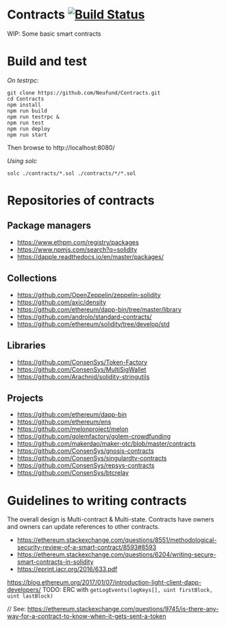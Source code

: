# Contracts [![Build Status](https://travis-ci.org/Neufund/Contracts.svg?branch=master)](https://travis-ci.org/Neufund/Contracts)
WIP: Some basic smart contracts


# Build and test

*On testrpc*:
```
git clone https://github.com/Neufund/Contracts.git
cd Contracts
npm install
npm run build
npm run testrpc &
npm run test
npm run deploy
npm run start
```
Then browse to http://localhost:8080/

*Using solc*
```
solc ./contracts/*.sol ./contracts/*/*.sol
```

# Repositories of contracts

## Package managers

* https://www.ethpm.com/registry/packages
* https://www.npmjs.com/search?q=solidity
* https://dapple.readthedocs.io/en/master/packages/

## Collections

* https://github.com/OpenZeppelin/zeppelin-solidity
* https://github.com/axic/density
* https://github.com/ethereum/dapp-bin/tree/master/library
* https://github.com/androlo/standard-contracts/
* https://github.com/ethereum/solidity/tree/develop/std

## Libraries

* https://github.com/ConsenSys/Token-Factory
* https://github.com/ConsenSys/MultiSigWallet
* https://github.com/Arachnid/solidity-stringutils

## Projects

* https://github.com/ethereum/dapp-bin
* https://github.com/ethereum/ens
* https://github.com/melonproject/melon
* https://github.com/golemfactory/golem-crowdfunding
* https://github.com/makerdao/maker-otc/blob/master/contracts
* https://github.com/ConsenSys/gnosis-contracts
* https://github.com/ConsenSys/singulardtv-contracts
* https://github.com/ConsenSys/repsys-contracts
* https://github.com/ConsenSys/btcrelay


# Guidelines to writing contracts

The overall design is Multi-contract & Multi-state. Contracts have owners and
owners can update references to other contracts.


* https://ethereum.stackexchange.com/questions/8551/methodological-security-review-of-a-smart-contract/8593#8593
* https://ethereum.stackexchange.com/questions/6204/writing-secure-smart-contracts-in-solidity
* https://eprint.iacr.org/2016/633.pdf

https://blog.ethereum.org/2017/01/07/introduction-light-client-dapp-developers/
TODO: ERC with `getLogEvents(logKeys[], uint firstBlock, uint lastBlock)`

// See: https://ethereum.stackexchange.com/questions/9745/is-there-any-way-for-a-contract-to-know-when-it-gets-sent-a-token
